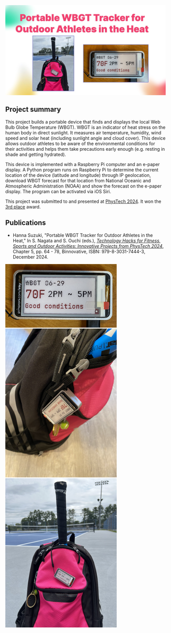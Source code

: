 <!-- # Portable WBGT Tracker for Outdoor Athletes in the Heat -->

<p align="center">
<img src="images/top.jpg" width="700">
</p>

## Project summary

This project builds a portable device that finds and displays the local Web Bulb Globe Temperature (WBGT). WBGT is an indicator of heat stress on the human body in direct sunlight. It measures air temperature, humidity, wind speed and solar heat (including sunlight angle and cloud cover). This device allows outdoor athletes to be aware of the environmental conditions for their activities and helps them take precautions early enough (e.g. resting in shade and getting hydrated).

This device is implemented with a Raspberry Pi computer and an e-paper display. A Python program runs on Raspberry Pi to determine the current location of the device (latitude and longitude) through IP geolocation, download WBGT forecast for that location from National Oceanic and Atmospheric Administration (NOAA) and show the forecast on the e-paper display. The program can be activated via iOS Siri.

This project was submitted to and presented at [PhysTech 2024](https://binnovative-boston.github.io/phystech/2024.html). It won the [3rd place](https://phystech-2024-20890.devpost.com/project-gallery) award.

## Publications

- Hanna Suzuki, "Portable WBGT Tracker for Outdoor Athletes in the Heat," In S. Nagata and S. Ouchi (eds.), *[Technology Hacks for Fitness, Sports and Outdoor Activities: Innovative Projects from PhysTech 2024](https://www.amazon.com/dp/B0DQX74Y9H)*, Chapter 5, pp. 64 - 78, Binnovative, ISBN: 979-8-3031-7444-3, December 2024.

<img src="images/display.jpg" width="350">
<img src="images/backpack.jpg" width="350">
<img src="images/backpack2.jpg" width="350">

<!--
# It is implemented
# 
# their risk of heat-related illness (e.g. heat stroke) 
# 
# Raspberry Pi computer and e-paper display 
# 
# This device finds the WBGT, Wet Bulb Globe Temperature, of the area and determines the conditions for outdoor athletes. It displays this information on a ePaper display that is can hung onto bags for portability. 
-->

